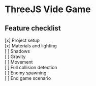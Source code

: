 # ThreeJS Vide Game

## Feature checklist

[x] Project setup<br>
[x] Materials and lighting<br>
[ ] Shadows<br>
[ ] Gravity<br>
[ ] Movement<br>
[ ] Full collision detection<br>
[ ] Enemy spawning<br>
[ ] End game scenario<br>
